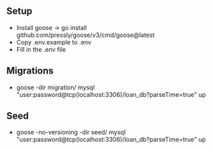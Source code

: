 ## Setup

- Install goose -> go install github.com/pressly/goose/v3/cmd/goose@latest
- Copy .env.example to .env
- Fill in the .env file

## Migrations

- goose -dir migration/ mysql "user:password@tcp(localhost:3306)/loan_db?parseTime=true" up

## Seed

- goose -no-versioning -dir seed/ mysql "user:password@tcp(localhost:3306)/loan_db?parseTime=true" up

